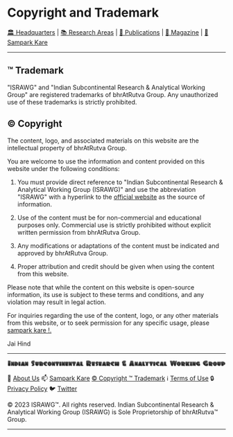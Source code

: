 # **Copyright and Trademark**

[🏛️ Headquarters](../home.md) | [📚 Research Areas](research.md) | [📝 Publications](../publication/publications.md) | [📰 Magazine](../magazine/magazine.md) | [📮 Sampark Kare](sampark.md)

___

## ™️ Trademark

"ISRAWG" and "Indian Subcontinental Research & Analytical Working Group" are registered trademarks of bhrAtRutva Group. Any unauthorized use of these trademarks is strictly prohibited.

## ©️ Copyright

The content, logo, and associated materials on this website are the intellectual property of bhrAtRutva Group.

You are welcome to use the information and content provided on this website under the following conditions:

1. You must provide direct reference to "Indian Subcontinental Research & Analytical Working Group (ISRAWG)" and use the abbreviation "ISRAWG" with a hyperlink to the [official website](https://israwg.github.io) as the source of information.

2. Use of the content must be for non-commercial and educational purposes only. Commercial use is strictly prohibited without explicit written permission from bhrAtRutva Group.

3. Any modifications or adaptations of the content must be indicated and approved by bhrAtRutva Group.

4. Proper attribution and credit should be given when using the content from this website.

Please note that while the content on this website is open-source information, its use is subject to these terms and conditions, and any violation may result in legal action.

For inquiries regarding the use of the content, logo, or any other materials from this website, or to seek permission for any specific usage, please [sampark kare !.](sampark.md)

Jai Hind

___

![Indian Subcontinental Research & Analytical Working Group (ISRAWG)](../israwg_logo.png)

📝 [About Us](about.md) 📫 [Sampark Kare](sampark.md) [© Copyright ™️ Trademark](copyright&trademark.md) ℹ️ [Terms of Use](termsofuse.md) 🔒 [Privacy Policy](privacy&policy.md) 🐦 [Twitter](https://twitter.com/israwg_)

© 2023 ISRAWG™️. All rights reserved.
Indian Subcontinental Research & Analytical Working Group (ISRAWG) is Sole Proprietorship of bhrAtRutva™️ Group.

___
